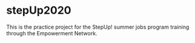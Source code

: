 # stepUp2020
This is the practice project for the StepUp! summer jobs program training through the Empowerment Network.
